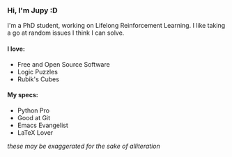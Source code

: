 ### Hi, I'm Jupy :D

I'm a PhD student, working on Lifelong Reinforcement Learning. I like taking a go at random issues I think I can solve.

#### I love:
- Free and Open Source Software
- Logic Puzzles
- Rubik's Cubes

#### My specs:
- Python Pro
- Good at Git
- Emacs Evangelist
- LaTeX Lover

*these may be exaggerated for the sake of alliteration*
